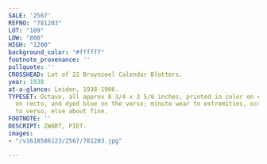 ```yaml
---
SALE: '2567'
REFNO: "781203"
LOT: "109"
LOW: "800"
HIGH: "1200"
background_color: "#ffffff"
footnote_provenance: ''
pullquote: ''
CROSSHEAD: Lot of 22 Bruynzeel Calendar Blotters.
year: 1938
at-a-glance: Leiden, 1938-1966.
TYPESET: Octavo, all approx 8 3/4 x 3 5/8 inches, printed in color on coated stock
  on recto, and dyed blue on the verso; minute wear to extremities, occasional fading
  to verso, else about fine.
FOOTNOTE: ''
DESCRIPT: ZWART, PIET.
images:
- "/v1618586123/2567/781203.jpg"

---
```

